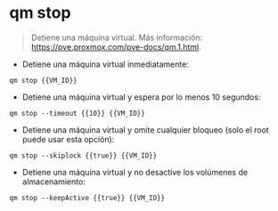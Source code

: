# qm stop

> Detiene una máquina virtual.
> Más información: <https://pve.proxmox.com/pve-docs/qm.1.html>.

- Detiene una máquina virtual inmediatamente:

`qm stop {{VM_ID}}`

- Detiene una máquina virtual y espera por lo menos 10 segundos:

`qm stop --timeout {{10}} {{VM_ID}}`

- Detiene una máquina virtual y omite cualquier bloqueo (solo el root puede usar esta opción):

`qm stop --skiplock {{true}} {{VM_ID}}`

- Detiene una máquina virtual y no desactive los volúmenes de almacenamiento:

`qm stop --keepActive {{true}} {{VM_ID}}`
